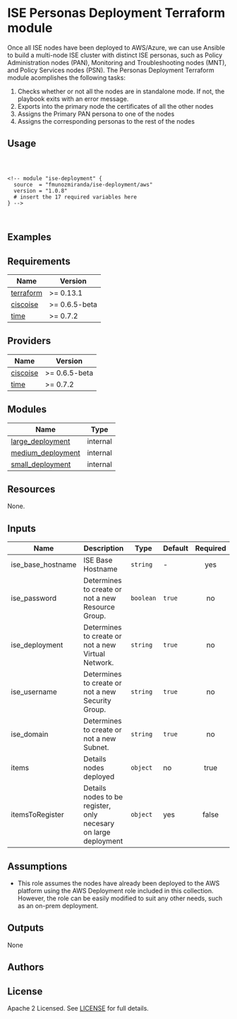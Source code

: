 # ISE Personas Deployment Terraform module

Once all ISE nodes have been deployed to AWS/Azure, we can use Ansible to build a multi-node ISE cluster with distinct ISE personas, such as Policy Administration nodes (PAN), Monitoring and Troubleshooting nodes (MNT), and Policy Services nodes (PSN).
The Personas Deployment Terraform module acomplishes the following tasks:

1. Checks whether or not all the nodes are in standalone mode. If not, the playbook exits with an error message.
2. Exports into the primary node the certificates of all the other nodes
3. Assigns the Primary PAN persona to one of the nodes
4. Assigns the corresponding personas to the rest of the nodes


## Usage

```hcl



<!-- module "ise-deployment" {
  source  = "fmunozmiranda/ise-deployment/aws"
  version = "1.0.8"
  # insert the 17 required variables here
} -->



```

## Examples

<!-- - [SQS queues with server-side encryption (SSE) using KMS and without SSE](https://github.com/terraform-aws-modules/terraform-aws-sqs/tree/master/examples/complete) -->

<!-- - [ISE Deployment with Network ISE creation](https://github.com/fmunozmiranda/terraform-aws-ise-deployment/tree/main/examples/ise-deployment-with-network-ise-creation)
- [ISE Deployment without Network ISE creation](https://github.com/fmunozmiranda/terraform-aws-ise-deployment/tree/main/examples/ise-deployment-with-no-network-creation) -->

<!-- BEGINNING OF PRE-COMMIT-TERRAFORM DOCS HOOK -->
## Requirements

| Name | Version |
|------|---------|
| <a name="requirement_terraform"></a> [terraform](#requirement\_terraform) | >= 0.13.1 |
| <a name="requirement_ciscoise"></a> [ciscoise](#requirement\_azure) | >= 0.6.5-beta |
| <a name="requirement_time"></a> [time](#requirement\_azure) | >= 0.7.2 |

## Providers

| Name | Version |
|------|---------|
| <a name="requirement_ciscoise"></a> [ciscoise](#requirement\_azure) | >= 0.6.5-beta |
| <a name="requirement_time"></a> [time](#requirement\_azure) | >= 0.7.2 |

## Modules

| Name | Type |
|------|------|
| [large_deployment](https://github.com/fmunozmiranda/terraform-ciscoise-personas-deployment/tree/main/modules/large_deployment) | internal |
| [medium_deployment](https://github.com/fmunozmiranda/terraform-ciscoise-personas-deployment/tree/main/modules/medium_deployment) | internal |
| [small_deployment](https://github.com/fmunozmiranda/terraform-ciscoise-personas-deployment/tree/main/modules/small_deployment) | internal |

## Resources

None.

## Inputs

| Name | Description | Type | Default | Required |
|------|-------------|------|---------|:--------:|
|ise_base_hostname| ISE Base Hostname | `string` | - | yes |
|ise_password| Determines to create or not a new Resource Group. | `boolean` | `true` | no |
|ise_deployment| Determines to create or not a new Virtual Network. | `string` | `true` | no |
|ise_username| Determines to create or not a new Security Group. | `string` | `true` | no |
|ise_domain| Determines to create or not a new Subnet. | `string` | `true` | no | 
|items| Details nodes deployed | `object` | no | true |
|itemsToRegister| Details nodes to be register, only necesary on large deployment | `object` | yes | false |


## Assumptions
- This role assumes the nodes have already been deployed to the AWS platform using the AWS Deployment role included in this collection. However, the role can be easily modified to suit any other needs, such as an on-prem deployment. 

## Outputs

None


## Authors



## License

Apache 2 Licensed. See [LICENSE]() for full details.
